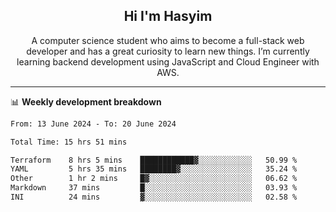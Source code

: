 <h2 align="center">Hi I'm Hasyim</h2>

<p align="center">A computer science student who aims to become a full-stack web developer and has a great curiosity to learn new things. I’m currently learning backend development using JavaScript and Cloud Engineer with AWS.</p>

---

📊 **Weekly development breakdown**

<!--START_SECTION:waka-->

```txt
From: 13 June 2024 - To: 20 June 2024

Total Time: 15 hrs 51 mins

Terraform    8 hrs 5 mins    ████████████▓░░░░░░░░░░░░   50.99 %
YAML         5 hrs 35 mins   ████████▓░░░░░░░░░░░░░░░░   35.24 %
Other        1 hr 2 mins     █▓░░░░░░░░░░░░░░░░░░░░░░░   06.62 %
Markdown     37 mins         █░░░░░░░░░░░░░░░░░░░░░░░░   03.93 %
INI          24 mins         ▓░░░░░░░░░░░░░░░░░░░░░░░░   02.58 %
```

<!--END_SECTION:waka-->


<!-- - You can reach me on **hasyim11c@gmail.com** -->
